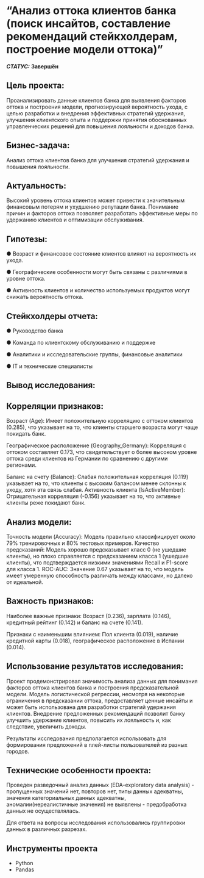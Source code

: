# “Анализ оттока клиентов банка            (поиск инсайтов, составление рекомендаций стейкхолдерам, построение модели оттока)”


***СТАТУС:*** **Завершён**


## Цель проекта:

Проанализировать данные клиентов банка для выявления факторов оттока и построения модели, прогнозирующей вероятность ухода, с целью разработки и внедрения эффективных стратегий удержания, улучшения клиентского опыта и поддержки принятия обоснованных управленческих решений для повышения лояльности и доходов банка.


## Бизнес-задача: 

Анализ оттока клиентов банка для улучшения стратегий удержания и повышения лояльности.

## Актуальность: 

Высокий уровень оттока клиентов может привести к значительным финансовым потерям и ухудшению репутации банка. Понимание причин и факторов оттока позволяет разработать эффективные меры по удержанию клиентов и оптимизации обслуживания.

## Гипотезы:

●	Возраст и финансовое состояние клиентов влияют на вероятность их ухода.

●	Географические особенности могут быть связаны с различиями в уровне оттока.

●	Активность клиентов и количество используемых продуктов могут снижать вероятность оттока.


## Стейкхолдеры отчета:
●	Руководство банка

●	Команда по клиентскому обслуживанию и поддержке

●	Аналитики и исследовательские группы, финансовые аналитики

●	IT и технические специалисты



## Вывод исследования:

## Корреляции признаков:
Возраст (Age): Имеет положительную корреляцию с оттоком клиентов (0.285), что указывает на то, что клиенты старшего возраста могут чаще покидать банк.

Географическое расположение (Geography_Germany): Корреляция с оттоком составляет 0.173, что свидетельствует о более высоком уровне оттока среди клиентов из Германии по сравнению с другими регионами.

Баланс на счету (Balance): Слабая положительная корреляция (0.119) указывает на то, что клиенты с высоким балансом менее склонны к уходу, хотя эта связь слабая. Активность клиента (IsActiveMember): Отрицательная корреляция (-0.156) указывает на то, что активные клиенты реже покидают банк.

## Анализ модели:
Точность модели (Accuracy): Модель правильно классифицирует около 79% тренировочных и 80% тестовых примеров.
Качество предсказаний: Модель хорошо предсказывает класс 0 (не ушедшие клиенты), но плохо справляется с предсказанием класса 1 (ушедшие клиенты), что подтверждается низкими значениями Recall и F1-score для класса 1.
ROC-AUC: Значение 0.67 указывает на то, что модель имеет умеренную способность различать между классами, но далеко от идеальной.

## Важность признаков:
Наиболее важные признаки: Возраст (0.236), зарплата (0.146), кредитный рейтинг (0.142) и баланс на счете (0.141).

Признаки с наименьшим влиянием: Пол клиента (0.019), наличие кредитной карты (0.018), географическое расположение в Испании (0.014).



## Использование результатов исследования:
Проект продемонстрировал значимость анализа данных для понимания факторов оттока клиентов банка и построения предсказательной модели. Модель логистической регрессии, несмотря на некоторые ограничения в предсказании оттока, предоставляет ценные инсайты и может быть использована для разработки стратегий удержания клиентов. Внедрение предложенных рекомендаций позволит банку улучшить удержание клиентов, повысить их лояльность и, как следствие, увеличить доходы. 

Результаты исследования предполагается использовать для формирования предложений в плей-листы пользователей из разных городов.


## Технические особенности проекта:
Проведен разведочный анализ данных (EDA-exploratory data analysis) - пропущенных значений нет, повторов нет, типы данных адекватны, значения категориальных данных адекватны, аномалии(нереалистичные значения) не выявлены - предобработка данных не осуществлялась. 

Для ответа на вопросы исследования использовались группировки данных в различных разрезах.


## Инструменты проекта

- Python
- Pandas